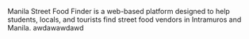Manila Street Food Finder is a web-based platform designed to help students, locals, and tourists find street food vendors in Intramuros and Manila.
awdawawdawd
